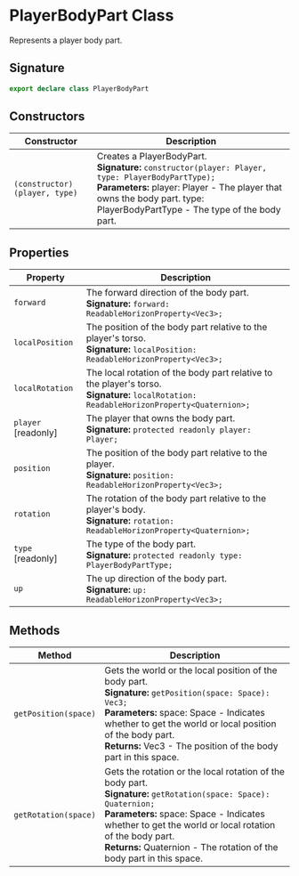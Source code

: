 # PlayerBodyPart Class

Represents a player body part.

## Signature

```typescript
export declare class PlayerBodyPart
```

## Constructors

| Constructor | Description |
| --- | --- |
| `(constructor)(player, type)` | Creates a PlayerBodyPart.<br/>**Signature:** `constructor(player: Player, type: PlayerBodyPartType);`<br/>**Parameters:** player: Player - The player that owns the body part. type: PlayerBodyPartType - The type of the body part. |

## Properties

| Property | Description |
| --- | --- |
| `forward` | The forward direction of the body part.<br/>**Signature:** `forward: ReadableHorizonProperty<Vec3>;` |
| `localPosition` | The position of the body part relative to the player's torso.<br/>**Signature:** `localPosition: ReadableHorizonProperty<Vec3>;` |
| `localRotation` | The local rotation of the body part relative to the player's torso.<br/>**Signature:** `localRotation: ReadableHorizonProperty<Quaternion>;` |
| `player` [readonly] | The player that owns the body part.<br/>**Signature:** `protected readonly player: Player;` |
| `position` | The position of the body part relative to the player.<br/>**Signature:** `position: ReadableHorizonProperty<Vec3>;` |
| `rotation` | The rotation of the body part relative to the player's body.<br/>**Signature:** `rotation: ReadableHorizonProperty<Quaternion>;` |
| `type` [readonly] | The type of the body part.<br/>**Signature:** `protected readonly type: PlayerBodyPartType;` |
| `up` | The up direction of the body part.<br/>**Signature:** `up: ReadableHorizonProperty<Vec3>;` |

## Methods

| Method | Description |
| --- | --- |
| `getPosition(space)` | Gets the world or the local position of the body part.<br/>**Signature:** `getPosition(space: Space): Vec3;`<br/>**Parameters:** space: Space - Indicates whether to get the world or local position of the body part.<br/>**Returns:** Vec3 - The position of the body part in this space. |
| `getRotation(space)` | Gets the rotation or the local rotation of the body part.<br/>**Signature:** `getRotation(space: Space): Quaternion;`<br/>**Parameters:** space: Space - Indicates whether to get the world or local rotation of the body part.<br/>**Returns:** Quaternion - The rotation of the body part in this space. |